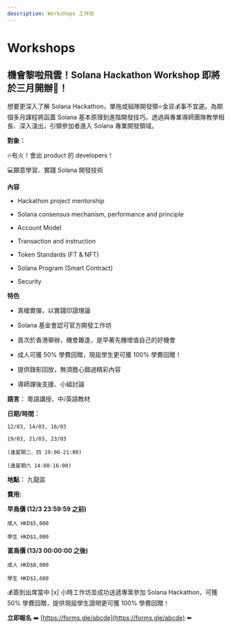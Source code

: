 ```yaml
---
description: Workshops 工作坊
---
```


# Workshops

## 機會黎啦飛雲！Solana Hackathon Workshop 即將於三月開辦🤩！

想要更深入了解 Solana Hackathon，單拖或組隊開發領⭐金貨💰事不宜遲。為期個多月課程將函蓋 Solana 基本原理到進階開發技巧。透過與專業導師團隊教學相長、深入淺出，引領參加者進入 Solana 專業開發領域。

**對象︰**

🔥有火！會出 product 的 developers！

💻願意學習、實踐 Solana 開發技術

**內容**

* Hackathon project mentorship

* Solana consensus mechanism, performance and principle

* Account Model

* Transaction and instruction

* Token Standards (FT & NFT)

* Solana Program (Smart Contract)

* Security

**特色**

* 真槍實彈，以實踐印證理論

* Solana 基金會認可官方開發工作坊

* 首次於香港舉辦，機會難逢，是早著先機增值自己的好機會

* 成人可獲 50% 學費回贈，現屆學生更可獲 100% 學費回贈！

* 提供錄影回放，無須擔心錯過精彩內容

* 導師課後支援、小組討論


**語言︰** 粵語講授，中/英語教材

**日期/時間︰**

    12/03, 14/03, 16/03

    19/03, 21/03, 23/03

    (逢星期二、四 19:00-21:00)

    (逢星期六 14:00-16:00)



**地點︰** 九龍區

**費用:**

**早鳥價 (12/3 23:59:59 之前)**

    成人 HKD$5,000

    學生 HKD$1,000

**富鳥價 (13/3 00:00:00 之後)**

    成人 HKD$8,000

    學生 HKD$1,600

💰簽到出席當中 [x] 小時工作坊並成功送遞專案參加 Solana Hackathon，可獲 50% 學費回贈，提供現屆學生證明更可獲 100% 學費回贈！

**立即報名** ➡️ [https://forms.gle/abcde](https://forms.gle/abcde) ⬅️



